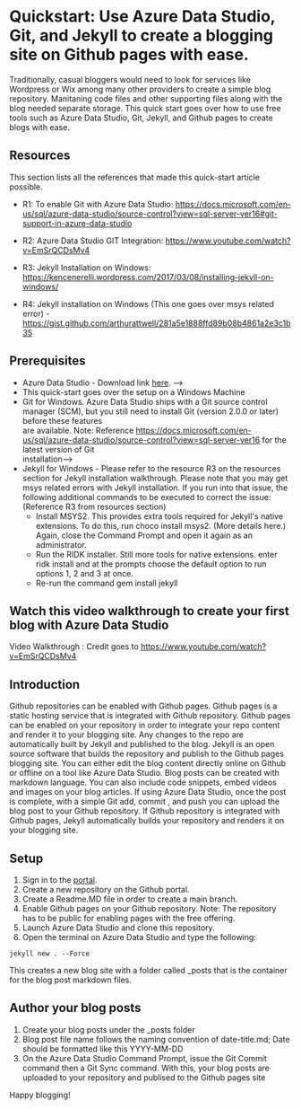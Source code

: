 # Quickstart: Use Azure Data Studio, Git, and Jekyll to create a blogging site on Github pages with ease.

<!-- 2. Introductory paragraph 
Required. Lead with a light intro that describes what the article covers. Answer the 
fundamental “why would I want to know this?” question. Keep it short.
-->

Traditionally, casual bloggers would need to look for services like Wordpress or Wix among many other providers to create a simple blog repository. Manitaning code files and other supporting files along with the blog needed separate storage. This quick start goes over how to use free tools such as Azure Data Studio, Git, Jekyll, and Github pages to create blogs with ease. 

## Resources

This section lists all the references that made this quick-start article possible. 
* R1: To enable Git with Azure Data Studio: https://docs.microsoft.com/en-us/sql/azure-data-studio/source-control?view=sql-server-ver16#git-support-in-azure-data-studio

* R2:  Azure Data Studio GIT Integration: https://www.youtube.com/watch?v=EmSrQCDsMv4

* R3: Jekyll Installation on Windows: https://kencenerelli.wordpress.com/2017/03/08/installing-jekyll-on-windows/

* R4: Jekyll installation on Windows (This one goes over msys related error) - https://gist.github.com/arthurattwell/281a5e1888ffd89b08b4861a2e3c1b35 

## Prerequisites

- Azure Data Studio - Download link [here](https://docs.microsoft.com/en-us/sql/azure-data-studio/download-azure-data-studio?view=sql-server-ver16). -->
- This quick-start goes over the setup on a Windows Machine 
- Git for Windows. Azure Data Studio ships with a Git source control manager (SCM), but you still need to install Git (version 2.0.0 or later) before these features   
  are available. Note: Reference https://docs.microsoft.com/en-us/sql/azure-data-studio/source-control?view=sql-server-ver16 for the latest version of Git   
  installation-->
- Jekyll for Windows - Please refer to the resource R3 on the resources section for Jekyll installation walkthrough. Please note that you may get msys related errors 
  with Jekyll installation. If you run into that issue, the following additional commands to be executed to correct the issue: (Reference R3 from resources section)
  *  Install MSYS2. This provides extra tools required for Jekyll's native extensions. To do this, run choco install msys2. (More details here.) Again, close the 
     Command Prompt and open it again as an administrator.
  * Run the RIDK installer. Still more tools for native extensions. enter ridk install and at the prompts choose the default option to run options 1, 2 and 3 at once. 
  * Re-run the command gem install jekyll


## Watch this video walkthrough to create your first blog with Azure Data Studio

Video Walkthrough : Credit goes to https://www.youtube.com/watch?v=EmSrQCDsMv4

## Introduction

Github repositories can be enabled with Github pages. Github pages is a static hosting service that is integrated with Github repository. Github pages can be enabled on your repository in order to integrate your repo content and render it to your blogging site. Any changes to the repo are automatically built  by Jekyll and published to the blog. Jekyll is an open source software that builds the repository and publish to the Github pages blogging site. You can either edit the blog content directly online on Github or offline on a tool like Azure Data Studio. Blog posts can be created with markdown language. You can also include code snippets, embed  videos and images on your blog  articles. If using  Azure Data Studio, once  the post is complete, with a simple Git add, commit , and push you can upload the blog post to your Github repository. If Github repository is integrated with Github pages, Jekyll  automatically builds your repository and renders it on your blogging site.    

## Setup

1. Sign in to the [<Github> portal](https://github.com/).
2. Create a new repository on the Github portal. 
4. Create a Readme.MD file in order to create a main branch.
3. Enable Github pages on your Github repository. Note: The repository has to be public for enabling pages with the free offering.
4. Launch Azure Data Studio and clone this repository.
5. Open the terminal on Azure Data Studio and type the following:
  ```
  jekyll new . --Force
  ```
  This creates a new blog site with a folder called _posts that is the container for the blog post markdown files. 
  
## Author your blog posts

1. Create your blog posts under the _posts folder
2. Blog post file name follows the naming convention of date-title.md; Date should be formatted like this YYYY-MM-DD  
3. On the Azure Data Studio Command Prompt, issue the Git Commit command then a Git Sync command. With this, your blog posts are uploaded to your repository and 
   publised to the Github pages site


Happy blogging!
